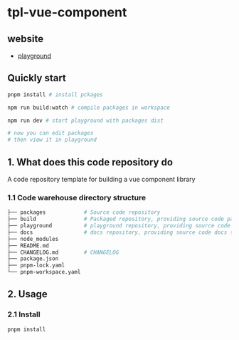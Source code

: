 # tpl-vue-component

## website

- [playground](https://tpl-vue-component.vercel.app/)

## Quickly start

```bash
pnpm install # install pckages

npm run build:watch # compile packages in workspace

npm run dev # start playground with packages dist

# now you can edit packages 
# then view it in playground

```

## 1. What does this code repository do

A code repository template for building a vue component library

### 1.1 Code warehouse directory structure

```bash
├── packages            # Source code repository
├── build               # Packaged repository, providing source code packaging service
├── playground          # playground repository, providing source code playground service
├── docs                # docs repository, providing source code docs service
├── node_modules
├── README.md
├── CHANGELOG.md        # CHANGELOG
├── package.json
├── pnpm-lock.yaml
└── pnpm-workspace.yaml
```

## 2. Usage

### 2.1 Install

```bash
pnpm install
```
